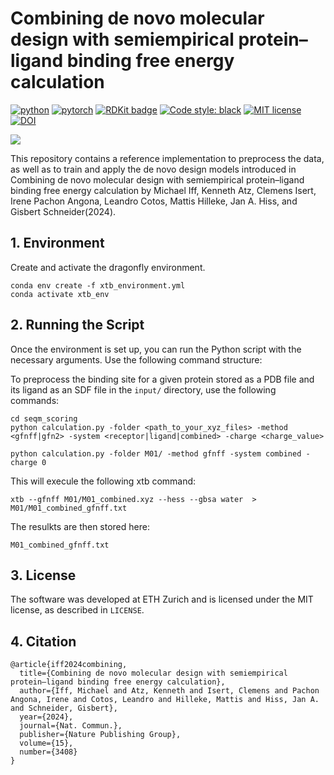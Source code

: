 
# Combining de novo molecular design with semiempirical protein–ligand binding free energy calculation

[![python](https://img.shields.io/badge/Python-3.8-3776AB.svg?style=flat&logo=python&logoColor=yellow)](https://www.python.org)
[![pytorch](https://img.shields.io/badge/PyTorch-1.13.1-EE4C2C.svg?style=flat&logo=pytorch)](https://pytorch.org)
[![RDKit badge](https://img.shields.io/badge/Powered%20by-RDKit-3838ff.svg?logo=data:image/png;base64,iVBORw0KGgoAAAANSUhEUgAAABAAAAAQBAMAAADt3eJSAAAABGdBTUEAALGPC/xhBQAAACBjSFJNAAB6JgAAgIQAAPoAAACA6AAAdTAAAOpgAAA6mAAAF3CculE8AAAAFVBMVEXc3NwUFP8UPP9kZP+MjP+0tP////9ZXZotAAAAAXRSTlMAQObYZgAAAAFiS0dEBmFmuH0AAAAHdElNRQfmAwsPGi+MyC9RAAAAQElEQVQI12NgQABGQUEBMENISUkRLKBsbGwEEhIyBgJFsICLC0iIUdnExcUZwnANQWfApKCK4doRBsKtQFgKAQC5Ww1JEHSEkAAAACV0RVh0ZGF0ZTpjcmVhdGUAMjAyMi0wMy0xMVQxNToyNjo0NyswMDowMDzr2J4AAAAldEVYdGRhdGU6bW9kaWZ5ADIwMjItMDMtMTFUMTU6MjY6NDcrMDA6MDBNtmAiAAAAAElFTkSuQmCC)](https://www.rdkit.org/)
[![Code style: black](https://img.shields.io/badge/code%20style-black-000000.svg)](https://github.com/psf/black)
[![MIT license](https://img.shields.io/badge/License-MIT-blue.svg)](https://lbesson.mit-license.org/)
[![DOI](https://img.shields.io/badge/DOI-10.1038/s41557--023--01360--5-green)]()

![](imgs/docking_dg_calculation.png)

This repository contains a reference implementation to preprocess the data, as well as to train and apply the de novo design models introduced in Combining de novo molecular design with semiempirical protein–ligand binding free energy calculation by Michael Iff, Kenneth Atz, Clemens Isert, Irene Pachon Angona, Leandro Cotos, Mattis Hilleke, Jan A. Hiss, and Gisbert Schneider(2024).


## 1. Environment
Create and activate the dragonfly environment. 

```
conda env create -f xtb_environment.yml
conda activate xtb_env
```


## 2. Running the Script

Once the environment is set up, you can run the Python script with the necessary arguments. Use the following command structure:

To preprocess the binding site for a given protein stored as a PDB file and its ligand as an SDF file in the `input/` directory, use the following commands:

```
cd seqm_scoring
python calculation.py -folder <path_to_your_xyz_files> -method <gfnff|gfn2> -system <receptor|ligand|combined> -charge <charge_value>
```

```
python calculation.py -folder M01/ -method gfnff -system combined -charge 0
```

This will execule the following xtb command:
```
xtb --gfnff M01/M01_combined.xyz --hess --gbsa water  > M01/M01_combined_gfnff.txt
```

The resulkts are then stored here:
```
M01_combined_gfnff.txt
```

## 3. License
The software was developed at ETH Zurich and is licensed under the MIT license, as described in `LICENSE`.

## 4. Citation
```
@article{iff2024combining,
  title={Combining de novo molecular design with semiempirical protein–ligand binding free energy calculation},
  author={Iff, Michael and Atz, Kenneth and Isert, Clemens and Pachon Angona, Irene and Cotos, Leandro and Hilleke, Mattis and Hiss, Jan A. and Schneider, Gisbert},
  year={2024},
  journal={Nat. Commun.},
  publisher={Nature Publishing Group},
  volume={15},
  number={3408}
}
```


